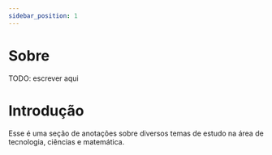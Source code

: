 ```yaml
---
sidebar_position: 1
---
```

# Sobre

TODO: escrever aqui

# Introdução

Esse é uma seção de anotações sobre diversos temas de estudo na área de tecnologia, ciências e matemática.
